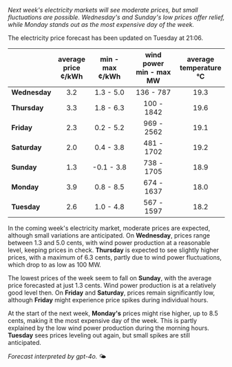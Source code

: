 *Next week's electricity markets will see moderate prices, but small fluctuations are possible. Wednesday's and Sunday's low prices offer relief, while Monday stands out as the most expensive day of the week.*

The electricity price forecast has been updated on Tuesday at 21:06.

|            | average<br>price<br>¢/kWh | min - max<br>¢/kWh | wind power<br>min - max<br>MW | average<br>temperature<br>°C |
|:-----------|:----------------:|:----------------:|:-------------:|:-------------:|
| **Wednesday** | 3.2 | 1.3 - 5.0 | 136 - 787 | 19.3 |
| **Thursday**    | 3.3 | 1.8 - 6.3 | 100 - 1842 | 19.6 |
| **Friday**  | 2.3 | 0.2 - 5.2 | 969 - 2562 | 19.1 |
| **Saturday**   | 2.0 | 0.4 - 3.8 | 481 - 1702 | 19.2 |
| **Sunday**  | 1.3 | -0.1 - 3.8 | 738 - 1705 | 18.9 |
| **Monday**  | 3.9 | 0.8 - 8.5 | 674 - 1637 | 18.0 |
| **Tuesday**    | 2.6 | 1.0 - 4.8 | 567 - 1597 | 18.2 |

In the coming week's electricity market, moderate prices are expected, although small variations are anticipated. On **Wednesday**, prices range between 1.3 and 5.0 cents, with wind power production at a reasonable level, keeping prices in check. **Thursday** is expected to see slightly higher prices, with a maximum of 6.3 cents, partly due to wind power fluctuations, which drop to as low as 100 MW.

The lowest prices of the week seem to fall on **Sunday**, with the average price forecasted at just 1.3 cents. Wind power production is at a relatively good level then. On **Friday** and **Saturday**, prices remain significantly low, although **Friday** might experience price spikes during individual hours.

At the start of the next week, **Monday's** prices might rise higher, up to 8.5 cents, making it the most expensive day of the week. This is partly explained by the low wind power production during the morning hours. **Tuesday** sees prices leveling out again, but small spikes are still anticipated.

*Forecast interpreted by gpt-4o.* 🌤️
